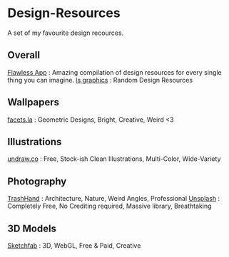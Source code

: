 # Design-Resources
A set of my favourite design recources.

## Overall

[Flawless App](https://flawlessapp.io/designtools) : Amazing compilation of design resources for every single thing you can imagine. 
[ls graphics](https://www.ls.graphics/) : Random Design Resources

## Wallpapers

[facets.la](https://facets.la) : Geometric Designs, Bright, Creative, Weird <3

## Illustrations 

[undraw.co](https://undraw.co) : Free, Stock-ish Clean Illustrations, Multi-Color, Wide-Variety

## Photography

[TrashHand](http://www.trashhand.com/) : Architecture, Nature, Weird Angles, Professional
[Unsplash](https://unsplash.com/) : Completely Free, No Crediting required, Massive library, Breathtaking

## 3D Models

[Sketchfab](https://sketchfab.com/) : 3D, WebGL, Free & Paid, Creative
